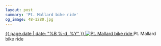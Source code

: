 ```yaml
---
layout: post
summary: 'Pt. Mallard bike ride'
og_image: 48-1280.jpg
---
```


<p>
 <time>
  <a href="/48">
   {{ page.date | date: "%B %-d, %Y" }}
  </a>
 </time>
 <a href="/48">
  <img alt="Pt. Mallard bike ride" sizes="(min-width: 700px) 50vw, calc(100vw - 2rem)" src="{{ site.assets_url }}/48-640.jpg" srcset="{{ site.assets_url }}/48-1280.jpg 1280w, {{ site.assets_url }}/48-960.jpg 960w, {{ site.assets_url }}/48-640.jpg 640w, {{ site.assets_url }}/48-320.jpg 320w"/>
 </a>
 <span>
  Pt. Mallard bike ride
 </span>
</p>
